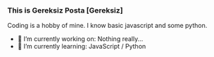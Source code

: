 ### This is Gereksiz Posta [Gereksiz]

Coding is a hobby of mine. I know basic javascript and some python. 
- 🔭 I’m currently working on: Nothing really... 
- 🌱 I’m currently learning: JavaScript / Python


<!--
**GereksizPosta/GereksizPosta** is a ✨ _special_ ✨ repository because its `README.md` (this file) appears on your GitHub profile.

Here are some ideas to get you started:

- 🔭 I’m currently working on ...
- 🌱 I’m currently learning ...
- 👯 I’m looking to collaborate on ...
- 🤔 I’m looking for help with ...
- 💬 Ask me about ...
- 📫 How to reach me: ...
- 😄 Pronouns: ...
- ⚡ Fun fact: ...
-->